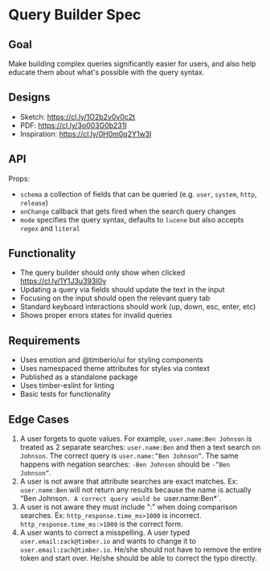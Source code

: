 # Query Builder Spec

## Goal

Make building complex queries significantly easier for users, and also help educate them about what's possible with the query syntax.

## Designs

- Sketch: https://cl.ly/1O2b2v0v0c2t
- PDF: https://cl.ly/3o003G0b231I
- Inspiration: https://cl.ly/0H0m0q2Y1w3l

## API

Props:
  - `schema` a collection of fields that can be queried (e.g. `user`, `system`, `http`, `release`)
  - `onChange` callback that gets fired when the search query changes
  - `mode` specifies the query syntax, defaults to `lucene` but also accepts `regex` and `literal`

## Functionality

- The query builder should only show when clicked https://cl.ly/1Y1J3u393I0v
- Updating a query via fields should update the text in the input
- Focusing on the input should open the relevant query tab
- Standard keyboard interactions should work (up, down, esc, enter, etc)
- Shows proper errors states for invalid queries

## Requirements

- Uses emotion and @timberio/ui for styling components
- Uses namespaced theme attributes for styles via context
- Published as a standalone package
- Uses timber-eslint for linting
- Basic tests for functionality


## Edge Cases

1. A user forgets to quote values. For example, `user.name:Ben Johnson` is treated as 2 separate searches: `user.name:Ben` and then a text search on `Johnson`. The correct query is `user.name:”Ben Johnson”`. The same happens with negation searches: `-Ben Johnson` should be `-”Ben Johnson”`.
2. A user is not aware that attribute searches are exact matches. Ex: `user.name:Ben` will not return any results because the name is actually “Ben Johnson`. A correct query would be `user.name:Ben*`.
3. A user is not aware they must include “:” when doing comparison searches. Ex: `http_response.time_ms>1000` is incorrect. `http_response.time_ms:>1000` is the correct form.
4. A user wants to correct a misspelling. A user typed `user.email:zack@timber.io` and wants to change it to `user.email:zach@timber.io`. He/she should not have to remove the entire token and start over. He/she should be able to correct the typo directly.
